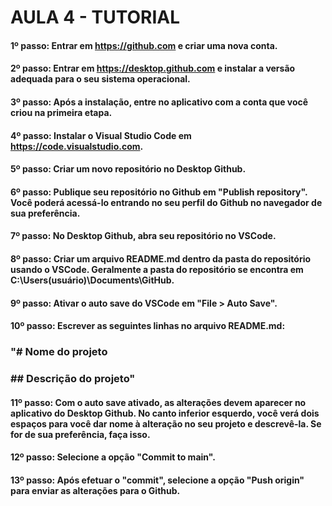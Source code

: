 # AULA 4 - TUTORIAL

#### 1º passo: Entrar em https://github.com e criar uma nova conta.

#### 2º passo: Entrar em https://desktop.github.com e instalar a versão adequada para o seu sistema operacional.

#### 3º passo: Após a instalação, entre no aplicativo com a conta que você criou na primeira etapa.

#### 4º passo: Instalar o Visual Studio Code em https://code.visualstudio.com.

#### 5º passo: Criar um novo repositório no Desktop Github.

#### 6º passo: Publique seu repositório no Github em "Publish repository". Você poderá acessá-lo entrando no seu perfil do Github no navegador de sua preferência.

#### 7º passo: No Desktop Github, abra seu repositório no VSCode.

#### 8º passo: Criar um arquivo README.md dentro da pasta do repositório usando o VSCode. Geralmente a pasta do repositório se encontra em C:\Users\(usuário)\Documents\GitHub.

#### 9º passo: Ativar o auto save do VSCode em "File > Auto Save".

#### 10º passo: Escrever as seguintes linhas no arquivo README.md:

### "# Nome do projeto
### 
### ## Descrição do projeto"

#### 11º passo: Com o auto save ativado, as alterações devem aparecer no aplicativo do Desktop Github. No canto inferior esquerdo, você verá dois espaços para você dar nome à alteração no seu projeto e descrevê-la. Se for de sua preferência, faça isso.

#### 12º passo: Selecione a opção "Commit to main".

#### 13º passo: Após efetuar o "commit", selecione a opção "Push origin" para enviar as alterações para o Github.